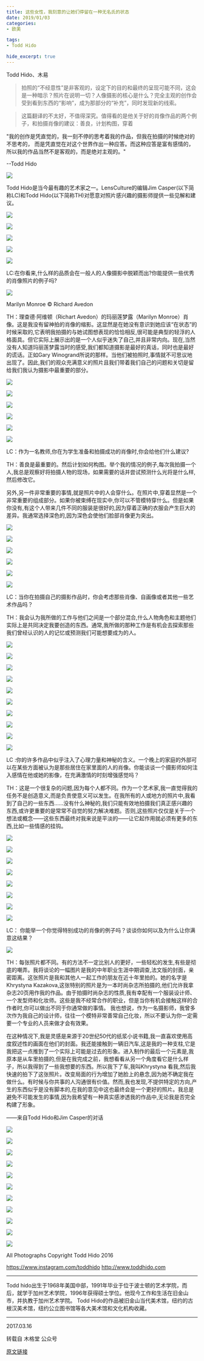 ```yaml
---
title: 这些女性，我刻意的让她们停留在一种无名氏的状态
date: 2019/01/03
categories:
- 欧美

tags:
- Todd Hido

hide_excerpt: true
---
```


Todd Hido、木易

> 拍照的“不经意性”是非客观的，设定下的目的和最终的呈现可能不同，这会是一种暗示？照片在说明一切？人像摄影的核心是什么？完全主观的创作会受到看到东西的“影响”，成为那部分的“补充”，同时发现新的线索。

> 这篇翻译的不太好，不值得深究。值得看的是他关于好的肖像作品的两个例子，和拍摄肖像的建议：善良，计划构图，穿着



<!--more-->



"我的创作是凭直觉的，我一刻不停的思考着我的作品，但我在拍摄的时候绝对的不思考的， 而是凭直觉在对这个世界作出一种应答。而这种应答是富有感情的，所以我的作品当然不是客观的，而是绝对主观的。"

--Todd Hido



![](/images/0013/01.jpg)



Todd Hido是当今最有趣的艺术家之一。LensCulture的编辑Jim Casper(以下简称LC)和Todd Hido(以下简称TH)对愿意对照片感兴趣的摄影师提供一些见解和建议。



![](/images/0013/02.jpg)





![](/images/0013/03.jpg)



![](/images/0013/04.jpg)



![](/images/0013/05.jpg)



![](/images/0013/06.jpg)





LC:在你看来,什么样的品质会在一般人的人像摄影中脱颖而出?你能提供一些优秀的肖像照片的例子吗?





![](/images/0013/07.jpg)



Marilyn Monroe © Richard Avedon



TH：理查德·阿维顿（Richart Avedon）的玛丽莲梦露（Marilyn Monroe）肖像。这是我没有留神拍的肖像的缩影。这显然是在她没有意识到她应该“在状态”的时候采取的,它表明我拍摄的与她试图想表现的恰恰相反,很可能是典型的轻浮的人格面具。但它实际上展示出的是一个人似乎迷失了自己,并且非常内向。现在,当然没有人知道玛丽莲梦露当时的感受,我们都知道摄影是最好的真话，同时也是最好的谎话。正如Gary Winogrand所说的那样。当他们被拍照时,事情就不可思议地出现了。因此,我们的观众充满意义的照片且我们带着我们自己的问题和关切是留给我们我认为摄影中最重要的部分。





![](/images/0013/08.jpg)





![](/images/0013/09.jpg)



![](/images/0013/10.jpg)



![](/images/0013/11.jpg)



![](/images/0013/12.jpg)



![](/images/0013/13.jpg)





LC：作为一名教师,你在为学生准备和拍摄成功的肖像时,你会给他们什么建议?

 

TH：善良是最重要的。然后计划如何构图。举个我的情况的例子,每次我拍摄一个人,我总是观察好将拍摄人物的现场，如果需要的话并尝试预测什么光将是什么样,然后修改它。



另外,另一件非常重要的事情,就是照片中的人会穿什么。在照片中,穿着显然是一个非常重要的组成部分。如果你被束缚在现实中,你可以不管模特穿什么。但是如果你没有,有这个人带来几件不同的服装是很好的,因为穿着正确的衣服会产生巨大的差异。我通常选择深色的,因为深色会使他们脸部肖像更为突出。



![](/images/0013/14.jpg)





![](/images/0013/15.jpg)



![](/images/0013/16.jpg)



![](/images/0013/17.jpg)



![](/images/0013/18.jpg)



![](/images/0013/19.jpg)



LC：当你在拍摄自己的摄影作品时，你会考虑那些肖像、自画像或者其他一些艺术作品吗？

 

TH：我会认为我所做的工作与他们之间是一个部分混合,什么人物角色和主题他们实际上是共同决定我要创造的东西。通常,我所做的那种工作是有机会去探索那些我们曾经认识的人的记忆或预测我们可能想要成为的人。



![](/images/0013/20.jpg)





![](/images/0013/21.jpg)



![](/images/0013/22.jpg)



![](/images/0013/23.jpg)



![](/images/0013/24.jpg)



![](/images/0013/25.jpg)



![](/images/0013/26.jpg)



![](/images/0013/27.jpg)



![](/images/0013/28.jpg)



![](/images/0013/29.jpg)





LC :你的许多作品中似乎注入了心理力量和神秘的含义。一个晚上的家庭的外部可以在某些方面被认为是那些居住在家里面的人的肖像。你能谈谈一个摄影师如何注入感情在他或她的影像，在充满激情的时刻增强感觉吗？

 

TH：这是一个很复杂的问题,因为每个人都不同。作为一个艺术家,我一直觉得我的任务不是创造意义,而是负责使意义可以发生。在我所有的人或地方的照片中,我看到了自己的一些东西……没有什么神秘的,我们只能有效地拍摄我们真正感兴趣的东西,或许更重要的是常常不自觉的努力解决难题。否则,这些照片仅仅是关于一个想法或概念——这些东西最终对我来说是平淡的——让它起作用就必须有更多的东西,比如一些情感的挂钩。



![](/images/0013/30.jpg)





![](/images/0013/31.jpg)



![](/images/0013/32.jpg)



![](/images/0013/33.jpg)



![](/images/0013/34.jpg)



![](/images/0013/35.jpg)



![](/images/0013/36.jpg)



![](/images/0013/37.jpg)



LC：  你能举一个你觉得特别成功的肖像的例子吗？谈谈你如何以及为什么让你满意这结果？



![](/images/0013/38.jpg)





TH：每张照片都不同。有的方法不一定比别人的更好，一些轻松的发生,有些是彻底的嘲弄。我将谈论的一幅图片是我的中年职业生涯中期调查,法文版的封面，亲密距离。这张照片是我和其他人一起工作的朋友在近十年里拍的。她的名字是Khrystyna Kazakova,这张特别的照片是为一本时尚杂志所拍摄的,他们允许我拿杂志20页用作我的作品。由于拍摄时尚杂志的性质,我有幸配有一个服装设计师、一个发型师和化妆师。这些是我不经常合作的职业，但是当你有机会接触这样的合作者时,你可以做出不同于你通常做的事情。  我也想说，作为一名摄影师，我曾多次作为我自己的设计师，往往一个模特非常善常自己化妆，所以不要认为你一定需要一个专业的人员来做才会有效果。

 

在这种情况下,我是灵感是来源于20世纪50代的纸浆小说书籍,我一直喜欢使用高度叙述性的画面在他们的封面。我还能接触到一辆旧汽车,这是我的一种支柱,它是我把这一点推到了一个实际上可能是过去的形象。进入制作的最后一个元素是,我原本是从车里拍摄的,但是在我完成之前，我想看看从另一个角度看它是什么样子，所以我得到了一些我想要的东西。所以我下了车,我叫Khrystyna 看我,然后我快速的拍下了这张照片。改变局面的行为增加了她脸上的悬念,因为她不确定我在做什么。有时候与你共事的人沟通很有价值。然而,我也发现,不提供特定的方向,产生的东西似乎是没有脚本的,在我的意见中这也最终会是一个更好的照片。我总是避免不可能发生的事情,因为我希望有一种真实感渗透我的作品中,无论我是否完全构建了形象。



——来自Todd Hido和Jim Casper的对话



![](/images/0013/39.jpg)



![](/images/0013/40.jpg)



![](/images/0013/41.jpg)



![](/images/0013/42.jpg)



![](/images/0013/43.jpg)



![](/images/0013/44.jpg)



![](/images/0013/45.jpg)



![](/images/0013/46.jpg)



![](/images/0013/47.jpg)



![](/images/0013/48.jpg)



![](/images/0013/49.jpg)







All Photographs Copyright Todd Hido 2016

https://www.instagram.com/toddhido
http://www.toddhido.com



------



Todd hido出生于1968年美国中部，1991年毕业于位于波士顿的艺术学院，而后，就学于加州艺术学院，1996年获得硕士学位。他现今工作和生活在旧金山市，并执教于加州艺术学院。 Todd Hido的作品被旧金山当代美术馆，纽约的古根汉美术馆，纽约公立图书馆等各大美术馆和文化机构收藏。



























---

2017.03.16

转载自 木格堂 公众号

[原文链接](https://mp.weixin.qq.com/s/U5sBlQIT2AqNewAQAkcS4Q)
